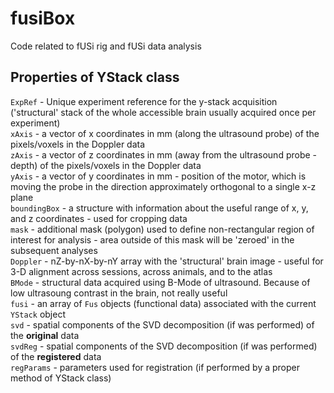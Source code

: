 # fusiBox
Code related to fUSi rig and fUSi data analysis

## Properties of YStack class

`ExpRef` - Unique experiment reference for the y-stack acquisition ('structural' stack of the whole accessible brain usually 
acquired once per experiment)  
`xAxis` - a vector of x coordinates in mm (along the ultrasound probe) of the pixels/voxels in the Doppler data  
`zAxis` - a vector of z coordinates in mm (away from the ultrasound probe - depth) of the pixels/voxels in the Doppler data  
`yAxis` - a vector of y coordinates in mm - position of the motor, which is moving the probe in the direction approximately 
orthogonal to a single x-z plane  
`boundingBox` - a structure with information about the useful range of x, y, and z coordinates - used for cropping data  
`mask` - additional mask (polygon) used to define non-rectangular region of interest for analysis - 
area outside of this mask will be 'zeroed' in the subsequent analyses  
`Doppler` - nZ-by-nX-by-nY array with the 'structural' brain image - useful for 3-D alignment across sessions, across animals, and to the atlas  
`BMode` - structural data acquired using B-Mode of ultrasound. Because of low ultrasoung contrast in the brain, not really useful  
`fusi` - an array of `Fus` objects (functional data) associated with the current `YStack` object  
`svd` - spatial components of the SVD decomposition (if was performed) of the **original** data  
`svdReg` - spatial components of the SVD decomposition (if was performed) of the **registered** data  
`regParams` - parameters used for registration (if performed by a proper method of YStack class)  


